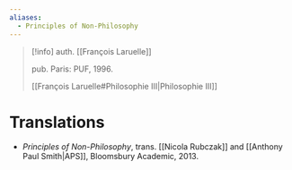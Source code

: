 ```yaml
---
aliases:
  - Principles of Non-Philosophy
---
```

>[!info]
>auth. [[François Laruelle]]
>
>pub. Paris: PUF, 1996.
>
>[[François Laruelle#Philosophie III|Philosophie III]]

# Translations

* _Principles of Non-Philosophy_, trans. [[Nicola Rubczak]] and [[Anthony Paul Smith|APS]], Bloomsbury Academic, 2013.